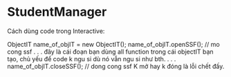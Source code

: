 # StudentManager
Cách dùng code trong Interactive:

ObjectIT name_of_objIT = new ObjectIT();
name_of_objIT.openSSF(); // mo cong ssf
.
.
.
đây là cái đoạn bạn dùng all function trong cái objectIT bạn tạo, chủ yếu để code k ngu si dù nó vẫn 
ngu si như bth. 
.
.
.
name_of_objIT.closeSSF(); // dong cong ssf
K mở hay k đóng là lỗi chết đấy.
